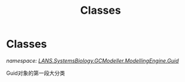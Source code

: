 ﻿---
title: Classes
---

# Classes
_namespace: [LANS.SystemsBiology.GCModeller.ModellingEngine.Guid](N-LANS.SystemsBiology.GCModeller.ModellingEngine.Guid.html)_

Guid对象的第一段大分类




